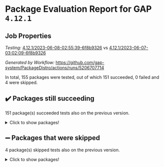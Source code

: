 # Package Evaluation Report for GAP `4.12.1`

## Job Properties

*Testing:* [4.12.1/2023-06-08-02:55:39-6f8b9326](https://github.com/gap-system/PackageDistro/blob/data/reports/4.12.1/2023-06-08-02:55:39-6f8b9326) vs [4.12.1/2023-06-07-03:02:09-6f8b9326](https://github.com/gap-system/PackageDistro/blob/data/reports/4.12.1/2023-06-07-03:02:09-6f8b9326)

*Generated by Workflow:* https://github.com/gap-system/PackageDistro/actions/runs/5206707714

In total, 155 packages were tested, out of which 151 succeeded, 0 failed and 4 were skipped.

## :heavy_check_mark: Packages still succeeding

151 package(s) succeeded tests also on the previous version.
<details><summary>Click to show packages!</summary>

- 4ti2interface 2023.02-04 [(success)](https://github.com/gap-system/PackageDistro/actions/runs/5206707714/jobs/9393690381)
- ace 5.6.2 [(success)](https://github.com/gap-system/PackageDistro/actions/runs/5206707714/jobs/9393690470)
- aclib 1.3.2 [(success)](https://github.com/gap-system/PackageDistro/actions/runs/5206707714/jobs/9393690537)
- agt 0.3.1 [(success)](https://github.com/gap-system/PackageDistro/actions/runs/5206707714/jobs/9393690613)
- alnuth 3.2.1 [(success)](https://github.com/gap-system/PackageDistro/actions/runs/5206707714/jobs/9393690692)
- anupq 3.3.0 [(success)](https://github.com/gap-system/PackageDistro/actions/runs/5206707714/jobs/9393690753)
- atlasrep 2.1.6 [(success)](https://github.com/gap-system/PackageDistro/actions/runs/5206707714/jobs/9393690831)
- autodoc 2022.10.20 [(success)](https://github.com/gap-system/PackageDistro/actions/runs/5206707714/jobs/9393690891)
- automata 1.15 [(success)](https://github.com/gap-system/PackageDistro/actions/runs/5206707714/jobs/9393690965)
- automgrp 1.3.2 [(success)](https://github.com/gap-system/PackageDistro/actions/runs/5206707714/jobs/9393691040)
- autpgrp 1.11 [(success)](https://github.com/gap-system/PackageDistro/actions/runs/5206707714/jobs/9393691105)
- cap 2023.05-12 [(success)](https://github.com/gap-system/PackageDistro/actions/runs/5206707714/jobs/9393691181)
- caratinterface 2.3.5 [(success)](https://github.com/gap-system/PackageDistro/actions/runs/5206707714/jobs/9393691256)
- cddinterface 2022.11.01 [(success)](https://github.com/gap-system/PackageDistro/actions/runs/5206707714/jobs/9393691317)
- circle 1.6.6 [(success)](https://github.com/gap-system/PackageDistro/actions/runs/5206707714/jobs/9393691384)
- classicpres 1.22 [(success)](https://github.com/gap-system/PackageDistro/actions/runs/5206707714/jobs/9393691470)
- cohomolo 1.6.11 [(success)](https://github.com/gap-system/PackageDistro/actions/runs/5206707714/jobs/9393691545)
- congruence 1.2.5 [(success)](https://github.com/gap-system/PackageDistro/actions/runs/5206707714/jobs/9393691623)
- corelg 1.56 [(success)](https://github.com/gap-system/PackageDistro/actions/runs/5206707714/jobs/9393691676)
- crime 1.6 [(success)](https://github.com/gap-system/PackageDistro/actions/runs/5206707714/jobs/9393691735)
- crisp 1.4.6 [(success)](https://github.com/gap-system/PackageDistro/actions/runs/5206707714/jobs/9393691806)
- crypting 0.10.4 [(success)](https://github.com/gap-system/PackageDistro/actions/runs/5206707714/jobs/9393691891)
- cryst 4.1.26 [(success)](https://github.com/gap-system/PackageDistro/actions/runs/5206707714/jobs/9393691968)
- crystcat 1.1.10 [(success)](https://github.com/gap-system/PackageDistro/actions/runs/5206707714/jobs/9393692041)
- ctbllib 1.3.6 [(success)](https://github.com/gap-system/PackageDistro/actions/runs/5206707714/jobs/9393692103)
- cubefree 1.19 [(success)](https://github.com/gap-system/PackageDistro/actions/runs/5206707714/jobs/9393692179)
- curlinterface 2.3.2 [(success)](https://github.com/gap-system/PackageDistro/actions/runs/5206707714/jobs/9393692258)
- cvec 2.8.1 [(success)](https://github.com/gap-system/PackageDistro/actions/runs/5206707714/jobs/9393692331)
- datastructures 0.3.0 [(success)](https://github.com/gap-system/PackageDistro/actions/runs/5206707714/jobs/9393692407)
- deepthought 1.0.6 [(success)](https://github.com/gap-system/PackageDistro/actions/runs/5206707714/jobs/9393692499)
- design 1.8 [(success)](https://github.com/gap-system/PackageDistro/actions/runs/5206707714/jobs/9393692586)
- difsets 2.3.1 [(success)](https://github.com/gap-system/PackageDistro/actions/runs/5206707714/jobs/9393692670)
- digraphs 1.6.2 [(success)](https://github.com/gap-system/PackageDistro/actions/runs/5206707714/jobs/9393692732)
- edim 1.3.7 [(success)](https://github.com/gap-system/PackageDistro/actions/runs/5206707714/jobs/9393692818)
- example 4.3.4 [(success)](https://github.com/gap-system/PackageDistro/actions/runs/5206707714/jobs/9393692899)
- examplesforhomalg 2023.02-04 [(success)](https://github.com/gap-system/PackageDistro/actions/runs/5206707714/jobs/9393692979)
- factint 1.6.3 [(success)](https://github.com/gap-system/PackageDistro/actions/runs/5206707714/jobs/9393693063)
- ferret 1.0.9 [(success)](https://github.com/gap-system/PackageDistro/actions/runs/5206707714/jobs/9393693135)
- fga 1.5.0 [(success)](https://github.com/gap-system/PackageDistro/actions/runs/5206707714/jobs/9393693215)
- fining 1.5.5 [(success)](https://github.com/gap-system/PackageDistro/actions/runs/5206707714/jobs/9393693276)
- float 1.0.3 [(success)](https://github.com/gap-system/PackageDistro/actions/runs/5206707714/jobs/9393693341)
- format 1.4.3 [(success)](https://github.com/gap-system/PackageDistro/actions/runs/5206707714/jobs/9393693436)
- forms 1.2.9 [(success)](https://github.com/gap-system/PackageDistro/actions/runs/5206707714/jobs/9393693517)
- fplsa 1.2.6 [(success)](https://github.com/gap-system/PackageDistro/actions/runs/5206707714/jobs/9393693579)
- fr 2.4.12 [(success)](https://github.com/gap-system/PackageDistro/actions/runs/5206707714/jobs/9393693660)
- francy 2.0.3 [(success)](https://github.com/gap-system/PackageDistro/actions/runs/5206707714/jobs/9393693742)
- fwtree 1.3 [(success)](https://github.com/gap-system/PackageDistro/actions/runs/5206707714/jobs/9393693820)
- gapdoc 1.6.6 [(success)](https://github.com/gap-system/PackageDistro/actions/runs/5206707714/jobs/9393693894)
- gauss 2023.02-04 [(success)](https://github.com/gap-system/PackageDistro/actions/runs/5206707714/jobs/9393693972)
- gaussforhomalg 2023.02-04 [(success)](https://github.com/gap-system/PackageDistro/actions/runs/5206707714/jobs/9393694048)
- gbnp 1.0.5 [(success)](https://github.com/gap-system/PackageDistro/actions/runs/5206707714/jobs/9393694121)
- generalizedmorphismsforcap 2023.03-01 [(success)](https://github.com/gap-system/PackageDistro/actions/runs/5206707714/jobs/9393694209)
- genss 1.6.8 [(success)](https://github.com/gap-system/PackageDistro/actions/runs/5206707714/jobs/9393694285)
- gradedmodules 2023.02-04 [(success)](https://github.com/gap-system/PackageDistro/actions/runs/5206707714/jobs/9393694359)
- gradedringforhomalg 2023.02-04 [(success)](https://github.com/gap-system/PackageDistro/actions/runs/5206707714/jobs/9393694423)
- grape 4.9.0 [(success)](https://github.com/gap-system/PackageDistro/actions/runs/5206707714/jobs/9393694498)
- groupoids 1.73 [(success)](https://github.com/gap-system/PackageDistro/actions/runs/5206707714/jobs/9393694571)
- grpconst 2.6.4 [(success)](https://github.com/gap-system/PackageDistro/actions/runs/5206707714/jobs/9393694646)
- guarana 0.96.3 [(success)](https://github.com/gap-system/PackageDistro/actions/runs/5206707714/jobs/9393694703)
- guava 3.18 [(success)](https://github.com/gap-system/PackageDistro/actions/runs/5206707714/jobs/9393694773)
- hap 1.56 [(success)](https://github.com/gap-system/PackageDistro/actions/runs/5206707714/jobs/9393694880)
- hapcryst 0.1.15 [(success)](https://github.com/gap-system/PackageDistro/actions/runs/5206707714/jobs/9393694962)
- hecke 1.5.3 [(success)](https://github.com/gap-system/PackageDistro/actions/runs/5206707714/jobs/9393695055)
- help 3.5 [(success)](https://github.com/gap-system/PackageDistro/actions/runs/5206707714/jobs/9393695135)
- homalg 2023.02-05 [(success)](https://github.com/gap-system/PackageDistro/actions/runs/5206707714/jobs/9393695211)
- homalgtocas 2023.02-04 [(success)](https://github.com/gap-system/PackageDistro/actions/runs/5206707714/jobs/9393695300)
- idrel 2.45 [(success)](https://github.com/gap-system/PackageDistro/actions/runs/5206707714/jobs/9393695370)
- images 1.3.1 [(success)](https://github.com/gap-system/PackageDistro/actions/runs/5206707714/jobs/9393695449)
- intpic 0.3.0 [(success)](https://github.com/gap-system/PackageDistro/actions/runs/5206707714/jobs/9393695515)
- io 4.8.1 [(success)](https://github.com/gap-system/PackageDistro/actions/runs/5206707714/jobs/9393695589)
- io_forhomalg 2023.02-04 [(success)](https://github.com/gap-system/PackageDistro/actions/runs/5206707714/jobs/9393695669)
- irredsol 1.4.4 [(success)](https://github.com/gap-system/PackageDistro/actions/runs/5206707714/jobs/9393695742)
- json 2.1.1 [(success)](https://github.com/gap-system/PackageDistro/actions/runs/5206707714/jobs/9393695833)
- jupyterkernel 1.5.0 [(success)](https://github.com/gap-system/PackageDistro/actions/runs/5206707714/jobs/9393695934)
- jupyterviz 1.5.6 [(success)](https://github.com/gap-system/PackageDistro/actions/runs/5206707714/jobs/9393696032)
- kan 1.35 [(success)](https://github.com/gap-system/PackageDistro/actions/runs/5206707714/jobs/9393696128)
- kbmag 1.5.11 [(success)](https://github.com/gap-system/PackageDistro/actions/runs/5206707714/jobs/9393696198)
- laguna 3.9.6 [(success)](https://github.com/gap-system/PackageDistro/actions/runs/5206707714/jobs/9393696276)
- liealgdb 2.2.1 [(success)](https://github.com/gap-system/PackageDistro/actions/runs/5206707714/jobs/9393696357)
- liepring 2.8 [(success)](https://github.com/gap-system/PackageDistro/actions/runs/5206707714/jobs/9393696442)
- liering 2.4.2 [(success)](https://github.com/gap-system/PackageDistro/actions/runs/5206707714/jobs/9393696527)
- linearalgebraforcap 2023.06-01 [(success)](https://github.com/gap-system/PackageDistro/actions/runs/5206707714/jobs/9393696604)
- localizeringforhomalg 2023.02-04 [(success)](https://github.com/gap-system/PackageDistro/actions/runs/5206707714/jobs/9393696715)
- loops 3.4.3 [(success)](https://github.com/gap-system/PackageDistro/actions/runs/5206707714/jobs/9393696789)
- lpres 1.0.3 [(success)](https://github.com/gap-system/PackageDistro/actions/runs/5206707714/jobs/9393696861)
- majoranaalgebras 1.5.1 [(success)](https://github.com/gap-system/PackageDistro/actions/runs/5206707714/jobs/9393696940)
- mapclass 1.4.6 [(success)](https://github.com/gap-system/PackageDistro/actions/runs/5206707714/jobs/9393697021)
- matgrp 0.70 [(success)](https://github.com/gap-system/PackageDistro/actions/runs/5206707714/jobs/9393697094)
- matricesforhomalg 2023.02-04 [(success)](https://github.com/gap-system/PackageDistro/actions/runs/5206707714/jobs/9393697162)
- modisom 2.5.4 [(success)](https://github.com/gap-system/PackageDistro/actions/runs/5206707714/jobs/9393697233)
- modulepresentationsforcap 2023.06-01 [(success)](https://github.com/gap-system/PackageDistro/actions/runs/5206707714/jobs/9393697312)
- modules 2023.02-04 [(success)](https://github.com/gap-system/PackageDistro/actions/runs/5206707714/jobs/9393697384)
- monoidalcategories 2023.05-03 [(success)](https://github.com/gap-system/PackageDistro/actions/runs/5206707714/jobs/9393697455)
- nconvex 2022.09-01 [(success)](https://github.com/gap-system/PackageDistro/actions/runs/5206707714/jobs/9393697513)
- nilmat 1.4.2 [(success)](https://github.com/gap-system/PackageDistro/actions/runs/5206707714/jobs/9393697581)
- nock 1.5 [(success)](https://github.com/gap-system/PackageDistro/actions/runs/5206707714/jobs/9393697643)
- normalizinterface 1.3.6 [(success)](https://github.com/gap-system/PackageDistro/actions/runs/5206707714/jobs/9393697712)
- nq 2.5.10 [(success)](https://github.com/gap-system/PackageDistro/actions/runs/5206707714/jobs/9393697785)
- numericalsgps 1.3.1 [(success)](https://github.com/gap-system/PackageDistro/actions/runs/5206707714/jobs/9393697847)
- openmath 11.5.3 [(success)](https://github.com/gap-system/PackageDistro/actions/runs/5206707714/jobs/9393697903)
- orb 4.9.0 [(success)](https://github.com/gap-system/PackageDistro/actions/runs/5206707714/jobs/9393697974)
- packagemanager 1.4.1 [(success)](https://github.com/gap-system/PackageDistro/actions/runs/5206707714/jobs/9393698043)
- patternclass 2.4.3 [(success)](https://github.com/gap-system/PackageDistro/actions/runs/5206707714/jobs/9393698117)
- permut 2.0.4 [(success)](https://github.com/gap-system/PackageDistro/actions/runs/5206707714/jobs/9393698211)
- polenta 1.3.10 [(success)](https://github.com/gap-system/PackageDistro/actions/runs/5206707714/jobs/9393698302)
- polymaking 0.8.6 [(success)](https://github.com/gap-system/PackageDistro/actions/runs/5206707714/jobs/9393698378)
- primgrp 3.4.4 [(success)](https://github.com/gap-system/PackageDistro/actions/runs/5206707714/jobs/9393698456)
- profiling 2.5.2 [(success)](https://github.com/gap-system/PackageDistro/actions/runs/5206707714/jobs/9393698519)
- qpa 1.34 [(success)](https://github.com/gap-system/PackageDistro/actions/runs/5206707714/jobs/9393698602)
- quagroup 1.8.3 [(success)](https://github.com/gap-system/PackageDistro/actions/runs/5206707714/jobs/9393698664)
- radiroot 2.9 [(success)](https://github.com/gap-system/PackageDistro/actions/runs/5206707714/jobs/9393698728)
- rcwa 4.7.1 [(success)](https://github.com/gap-system/PackageDistro/actions/runs/5206707714/jobs/9393698793)
- rds 1.8 [(success)](https://github.com/gap-system/PackageDistro/actions/runs/5206707714/jobs/9393698854)
- recog 1.4.2 [(success)](https://github.com/gap-system/PackageDistro/actions/runs/5206707714/jobs/9393698917)
- repndecomp 1.3.0 [(success)](https://github.com/gap-system/PackageDistro/actions/runs/5206707714/jobs/9393698977)
- repsn 3.1.1 [(success)](https://github.com/gap-system/PackageDistro/actions/runs/5206707714/jobs/9393699054)
- resclasses 4.7.3 [(success)](https://github.com/gap-system/PackageDistro/actions/runs/5206707714/jobs/9393699114)
- ringsforhomalg 2023.02-05 [(success)](https://github.com/gap-system/PackageDistro/actions/runs/5206707714/jobs/9393699178)
- sco 2023.02-04 [(success)](https://github.com/gap-system/PackageDistro/actions/runs/5206707714/jobs/9393699249)
- scscp 2.4.1 [(success)](https://github.com/gap-system/PackageDistro/actions/runs/5206707714/jobs/9393699316)
- semigroups 5.2.1 [(success)](https://github.com/gap-system/PackageDistro/actions/runs/5206707714/jobs/9393699378)
- sglppow 2.3 [(success)](https://github.com/gap-system/PackageDistro/actions/runs/5206707714/jobs/9393699453)
- sgpviz 0.999.5 [(success)](https://github.com/gap-system/PackageDistro/actions/runs/5206707714/jobs/9393699519)
- simpcomp 2.1.14 [(success)](https://github.com/gap-system/PackageDistro/actions/runs/5206707714/jobs/9393699601)
- singular 2023.02.09 [(success)](https://github.com/gap-system/PackageDistro/actions/runs/5206707714/jobs/9393699671)
- sl2reps 1.1 [(success)](https://github.com/gap-system/PackageDistro/actions/runs/5206707714/jobs/9393699737)
- sla 1.5.3 [(success)](https://github.com/gap-system/PackageDistro/actions/runs/5206707714/jobs/9393699815)
- smallgrp 1.5.3 [(success)](https://github.com/gap-system/PackageDistro/actions/runs/5206707714/jobs/9393699891)
- smallsemi 0.6.13 [(success)](https://github.com/gap-system/PackageDistro/actions/runs/5206707714/jobs/9393699949)
- sonata 2.9.6 [(success)](https://github.com/gap-system/PackageDistro/actions/runs/5206707714/jobs/9393700022)
- sophus 1.27 [(success)](https://github.com/gap-system/PackageDistro/actions/runs/5206707714/jobs/9393700089)
- spinsym 1.5.2 [(success)](https://github.com/gap-system/PackageDistro/actions/runs/5206707714/jobs/9393700160)
- standardff 0.9.4 [(success)](https://github.com/gap-system/PackageDistro/actions/runs/5206707714/jobs/9393700228)
- symbcompcc 1.3.2 [(success)](https://github.com/gap-system/PackageDistro/actions/runs/5206707714/jobs/9393700301)
- thelma 1.3 [(success)](https://github.com/gap-system/PackageDistro/actions/runs/5206707714/jobs/9393700380)
- tomlib 1.2.9 [(success)](https://github.com/gap-system/PackageDistro/actions/runs/5206707714/jobs/9393700455)
- toolsforhomalg 2023.05-01 [(success)](https://github.com/gap-system/PackageDistro/actions/runs/5206707714/jobs/9393700537)
- toric 1.9.5 [(success)](https://github.com/gap-system/PackageDistro/actions/runs/5206707714/jobs/9393700606)
- toricvarieties 2022.07.13 [(success)](https://github.com/gap-system/PackageDistro/actions/runs/5206707714/jobs/9393700708)
- transgrp 3.6.4 [(success)](https://github.com/gap-system/PackageDistro/actions/runs/5206707714/jobs/9393700772)
- ugaly 4.0.3 [(success)](https://github.com/gap-system/PackageDistro/actions/runs/5206707714/jobs/9393700836)
- unipot 1.5 [(success)](https://github.com/gap-system/PackageDistro/actions/runs/5206707714/jobs/9393700902)
- unitlib 4.2.0 [(success)](https://github.com/gap-system/PackageDistro/actions/runs/5206707714/jobs/9393700968)
- utils 0.82 [(success)](https://github.com/gap-system/PackageDistro/actions/runs/5206707714/jobs/9393701024)
- uuid 0.7 [(success)](https://github.com/gap-system/PackageDistro/actions/runs/5206707714/jobs/9393701083)
- walrus 0.9991 [(success)](https://github.com/gap-system/PackageDistro/actions/runs/5206707714/jobs/9393701139)
- wedderga 4.10.4 [(success)](https://github.com/gap-system/PackageDistro/actions/runs/5206707714/jobs/9393701201)
- xmod 2.91 [(success)](https://github.com/gap-system/PackageDistro/actions/runs/5206707714/jobs/9393701258)
- xmodalg 1.23 [(success)](https://github.com/gap-system/PackageDistro/actions/runs/5206707714/jobs/9393701311)
- yangbaxter 0.10.3 [(success)](https://github.com/gap-system/PackageDistro/actions/runs/5206707714/jobs/9393701396)
- zeromqinterface 0.14 [(success)](https://github.com/gap-system/PackageDistro/actions/runs/5206707714/jobs/9393701448)
</details>

## :heavy_minus_sign: Packages that were skipped

4 package(s) skipped tests also on the previous version.
<details><summary>Click to show packages!</summary>

- browse 1.8.21 [(skipped)](https://github.com/gap-system/PackageDistro/actions/runs/5206707714/jobs/9393541986)
- itc 1.5.1 [(skipped)](https://github.com/gap-system/PackageDistro/actions/runs/5206707714/jobs/9393541986)
- polycyclic 2.16 [(skipped)](https://github.com/gap-system/PackageDistro/actions/runs/5206707714/jobs/9393541986)
- xgap 4.31 [(skipped)](https://github.com/gap-system/PackageDistro/actions/runs/5206707714/jobs/9393541986)
</details>

